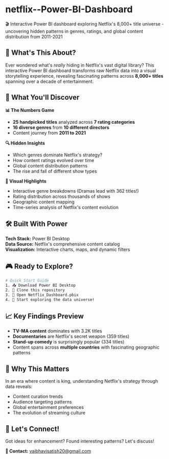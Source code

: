 # netflix--Power-BI-Dashboard
 🎬 Interactive Power BI dashboard exploring Netflix's 8,000+ title universe - uncovering hidden patterns in genres, ratings, and global content distribution from 2011-2021

## 🚀 What's This About?

Ever wondered what's *really* hiding in Netflix's vast digital library? This interactive Power BI dashboard transforms raw Netflix data into a visual storytelling experience, revealing fascinating patterns across **8,000+ titles** spanning over a decade of entertainment.

## 🎯 What You'll Discover

**📊 The Numbers Game**
- **25 handpicked titles** analyzed across **7 rating categories**
- **16 diverse genres** from **10 different directors**
- Content journey from **2011 to 2021**

**🔍 Hidden Insights**
- Which genres dominate Netflix's strategy?
- How content ratings evolved over time
- Global content distribution patterns
- The rise and fall of different show types

**🎨 Visual Highlights**
- Interactive genre breakdowns (Dramas lead with 362 titles!)
- Rating distribution across thousands of shows
- Geographic content mapping
- Time-series analysis of Netflix's content evolution

## 🛠️ Built With Power

**Tech Stack:** Power BI Desktop  
**Data Source:** Netflix's comprehensive content catalog  
**Visualization:** Interactive charts, maps, and dynamic filters

## 🎮 Ready to Explore?

```bash
# Quick Start Guide
1. 📥 Download Power BI Desktop
2. 🔄 Clone this repository
3. 🚀 Open Netflix_Dashboard.pbix
4. 🎯 Start exploring the data universe!
```

## 📈 Key Findings Preview

- **TV-MA content** dominates with 3.2K titles
- **Documentaries** are Netflix's secret weapon (359 titles)
- **Stand-up comedy** is surprisingly popular (334 titles)
- Content spans across **multiple countries** with fascinating geographic patterns

## 🌟 Why This Matters

In an era where content is king, understanding Netflix's strategy through data reveals:
- Content curation trends
- Audience targeting patterns  
- Global entertainment preferences
- The evolution of streaming culture

## 🤝 Let's Connect!

Got ideas for enhancement? Found interesting patterns? Let's discuss!

**📧 Contact:** vaibhavisatish20@gmail.com
